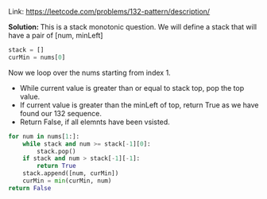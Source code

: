 Link: https://leetcode.com/problems/132-pattern/description/

<b>Solution: </b>This is a stack monotonic question. We will define a stack that will have a pair of [num, minLeft]

```python
stack = []
curMin = nums[0]
```

Now we loop over the nums starting from index 1. 
* While current value is greater than or equal to stack top, pop the top value.  
* If current value is greater than the minLeft of top, return True as we have found our 132 sequence. 
* Return False, if all elemnts have been vsisted. 

```python
for num in nums[1:]: 
    while stack and num >= stack[-1][0]:
        stack.pop()
    if stack and num > stack[-1][-1]:
        return True
    stack.append([num, curMin])
    curMin = min(curMin, num)
return False
```


